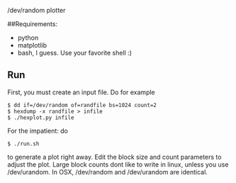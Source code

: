 

/dev/random plotter

##Requirements: 
* python
* matplotlib
* bash, I guess.  Use your favorite shell :)

## Run

First, you must create an input file.  Do for example

	$ dd if=/dev/random of=randfile bs=1024 count=2
	$ hexdump -x randfile > infile
	$ ./hexplot.py infile

For the impatient: do

	$ ./run.sh 

to generate a plot right away.  Edit the block size and count parameters to adjust the plot. Large block counts dont like to write in linux, unless you use /dev/urandom.  In OSX, /dev/random and /dev/urandom are identical.

 

